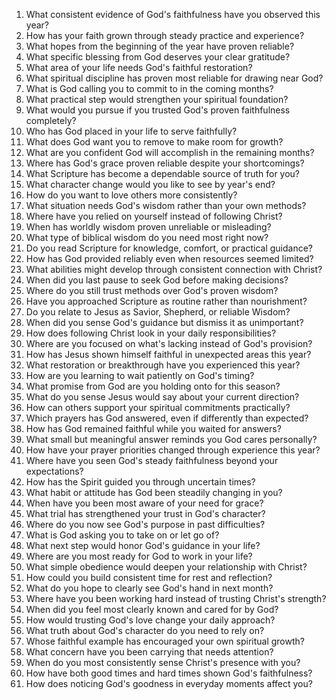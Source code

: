 1. What consistent evidence of God's faithfulness have you observed this year?
2. How has your faith grown through steady practice and experience?
3. What hopes from the beginning of the year have proven reliable?
4. What specific blessing from God deserves your clear gratitude?
5. What area of your life needs God's faithful restoration?
6. What spiritual discipline has proven most reliable for drawing near God?
7. What is God calling you to commit to in the coming months?
8. What practical step would strengthen your spiritual foundation?
9. What would you pursue if you trusted God's proven faithfulness completely?
10. Who has God placed in your life to serve faithfully?
11. What does God want you to remove to make room for growth?
12. What are you confident God will accomplish in the remaining months?
13. Where has God's grace proven reliable despite your shortcomings?
14. What Scripture has become a dependable source of truth for you?
15. What character change would you like to see by year's end?
16. How do you want to love others more consistently?
17. What situation needs God's wisdom rather than your own methods?
18. Where have you relied on yourself instead of following Christ?
19. When has worldly wisdom proven unreliable or misleading?
20. What type of biblical wisdom do you need most right now?
21. Do you read Scripture for knowledge, comfort, or practical guidance?
22. How has God provided reliably even when resources seemed limited?
23. What abilities might develop through consistent connection with Christ?
24. When did you last pause to seek God before making decisions?
25. Where do you still trust methods over God's proven wisdom?
26. Have you approached Scripture as routine rather than nourishment?
27. Do you relate to Jesus as Savior, Shepherd, or reliable Wisdom?
28. When did you sense God's guidance but dismiss it as unimportant?
29. How does following Christ look in your daily responsibilities?
30. Where are you focused on what's lacking instead of God's provision?
31. How has Jesus shown himself faithful in unexpected areas this year?
32. What restoration or breakthrough have you experienced this year?
33. How are you learning to wait patiently on God's timing?
34. What promise from God are you holding onto for this season?
35. What do you sense Jesus would say about your current direction?
36. How can others support your spiritual commitments practically?
37. Which prayers has God answered, even if differently than expected?
38. How has God remained faithful while you waited for answers?
39. What small but meaningful answer reminds you God cares personally?
40. How have your prayer priorities changed through experience this year?
41. Where have you seen God's steady faithfulness beyond your expectations?
42. How has the Spirit guided you through uncertain times?
43. What habit or attitude has God been steadily changing in you?
44. When have you been most aware of your need for grace?
45. What trial has strengthened your trust in God's character?
46. Where do you now see God's purpose in past difficulties?
47. What is God asking you to take on or let go of?
48. What next step would honor God's guidance in your life?
49. Where are you most ready for God to work in your life?
50. What simple obedience would deepen your relationship with Christ?
51. How could you build consistent time for rest and reflection?
52. What do you hope to clearly see God's hand in next month?
53. Where have you been working hard instead of trusting Christ's strength?
54. When did you feel most clearly known and cared for by God?
55. How would trusting God's love change your daily approach?
56. What truth about God's character do you need to rely on?
57. Whose faithful example has encouraged your own spiritual growth?
58. What concern have you been carrying that needs attention?
59. When do you most consistently sense Christ's presence with you?
60. How have both good times and hard times shown God's faithfulness?
61. How does noticing God's goodness in everyday moments affect you?